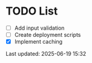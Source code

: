 # TODO List

- [ ] Add input validation
- [ ] Create deployment scripts
- [x] Implement caching

Last updated: 2025-06-19 15:32
